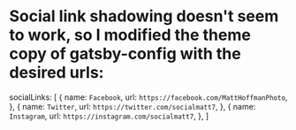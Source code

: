 # Social link shadowing doesn't seem to work, so I modified the theme copy of gatsby-config with the desired urls:
socialLinks: [
        {
          name: `Facebook`,
          url: `https://facebook.com/MattHoffmanPhoto`,
        },
        {
          name: `Twitter`,
          url: `https://twitter.com/socialmatt7`,
        },
        {
          name: `Instagram`,
          url: `https://instagram.com/socialmatt7`,
        },
      ]